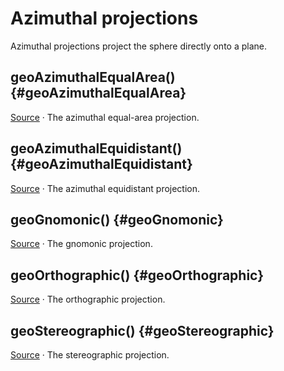 <script setup>

import * as d3 from "d3";
import WorldMap from "../../components/WorldMap.vue";

const width = 688;
const height = 400;

</script>

# Azimuthal projections

Azimuthal projections project the sphere directly onto a plane.

## geoAzimuthalEqualArea() {#geoAzimuthalEqualArea}

<a href="https://observablehq.com/@d3/azimuthal-equal-area?intent=fork" target="_blank" style="color: currentColor;"><WorldMap rotate :projection='d3.geoAzimuthalEqualArea().rotate([110, -40]).fitExtent([[1, 1], [width - 1, height - 1]], {type: "Sphere"}).precision(0.2)' /></a>

[Source](https://github.com/d3/d3-geo/blob/main/src/projection/azimuthalEqualArea.js) · The azimuthal equal-area projection.

<!-- <br><a href="#geoAzimuthalEqualArea" name="geoAzimuthalEqualArea">#</a> d3.<b>geoAzimuthalEqualArea</b> -->

## geoAzimuthalEquidistant() {#geoAzimuthalEquidistant}

<a href="https://observablehq.com/@d3/azimuthal-equidistant?intent=fork" target="_blank" style="color: currentColor;"><WorldMap rotate :projection='d3.geoAzimuthalEquidistant().rotate([110, -40]).fitExtent([[1, 1], [width - 1, height - 1]], {type: "Sphere"}).precision(0.2)' /></a>

[Source](https://github.com/d3/d3-geo/blob/main/src/projection/azimuthalEquidistant.js) · The azimuthal equidistant projection.

<!-- <br><a href="#geoAzimuthalEquidistantRaw" name="geoAzimuthalEquidistantRaw">#</a> d3.<b>geoAzimuthalEquidistantRaw</b> -->

## geoGnomonic() {#geoGnomonic}

<a href="https://observablehq.com/@d3/gnomonic?intent=fork" target="_blank" style="color: currentColor;"><WorldMap rotate :projection='d3.geoGnomonic().scale(width / 6).translate([width / 2, height / 2]).clipAngle(74 - 1e-4).clipExtent([[-1, -1], [width + 1, height + 1]]).precision(0.2)' /></a>

[Source](https://github.com/d3/d3-geo/blob/main/src/projection/gnomonic.js) · The gnomonic projection.

<!-- <br><a href="#geoGnomonicRaw" name="geoGnomonicRaw">#</a> d3.<b>geoGnomonicRaw</b> -->

## geoOrthographic() {#geoOrthographic}

<a href="https://observablehq.com/@d3/orthographic?intent=fork" target="_blank" style="color: currentColor;"><WorldMap rotate :projection='d3.geoOrthographic().rotate([110, -40]).fitExtent([[1, 1], [width - 1, height - 1]], {type: "Sphere"}).precision(0.2)' /></a>

[Source](https://github.com/d3/d3-geo/blob/main/src/projection/orthographic.js) · The orthographic projection.

<!-- <br><a href="#geoOrthographicRaw" name="geoOrthographicRaw">#</a> d3.<b>geoOrthographicRaw</b> -->

## geoStereographic() {#geoStereographic}

<a href="https://observablehq.com/@d3/stereographic?intent=fork" target="_blank" style="color: currentColor;"><WorldMap rotate :projection='d3.geoStereographic().scale(width / 4).translate([width / 2, height / 2]).rotate([-27, 0]).clipAngle(135 - 1e-4).clipExtent([[-1, -1], [width + 1, height + 1]]).precision(0.2)' /></a>

[Source](https://github.com/d3/d3-geo/blob/main/src/projection/stereographic.js) · The stereographic projection.

<!-- <br><a href="#geoStereographicRaw" name="geoStereographicRaw">#</a> d3.<b>geoStereographicRaw</b> -->
